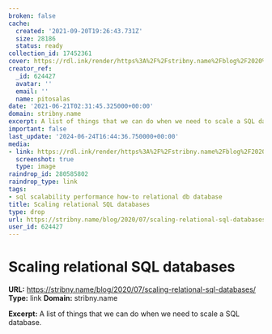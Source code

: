 ```yaml
---
broken: false
cache:
  created: '2021-09-20T19:26:43.731Z'
  size: 28186
  status: ready
collection_id: 17452361
cover: https://rdl.ink/render/https%3A%2F%2Fstribny.name%2Fblog%2F2020%2F07%2Fscaling-relational-sql-databases%2F
creator_ref:
  _id: 624427
  avatar: ''
  email: ''
  name: pitosalas
date: '2021-06-21T02:31:45.325000+00:00'
domain: stribny.name
excerpt: A list of things that we can do when we need to scale a SQL database.
important: false
last_update: '2024-06-24T16:44:36.750000+00:00'
media:
- link: https://rdl.ink/render/https%3A%2F%2Fstribny.name%2Fblog%2F2020%2F07%2Fscaling-relational-sql-databases%2F
  screenshot: true
  type: image
raindrop_id: 280585802
raindrop_type: link
tags:
- sql scalability performance how-to relational db database
title: Scaling relational SQL databases
type: drop
url: https://stribny.name/blog/2020/07/scaling-relational-sql-databases/
user_id: 624427
---
```


# Scaling relational SQL databases

**URL:** https://stribny.name/blog/2020/07/scaling-relational-sql-databases/
**Type:** link
**Domain:** stribny.name

**Excerpt:** A list of things that we can do when we need to scale a SQL database.
